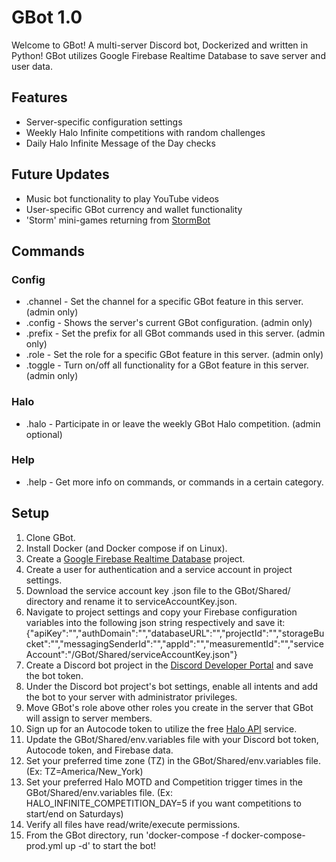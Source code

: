 # GBot 1.0
Welcome to GBot! A multi-server Discord bot, Dockerized and written in Python! GBot utilizes Google Firebase Realtime Database to save server and user data.

## Features
- Server-specific configuration settings
- Weekly Halo Infinite competitions with random challenges
- Daily Halo Infinite Message of the Day checks

## Future Updates
- Music bot functionality to play YouTube videos
- User-specific GBot currency and wallet functionality
- 'Storm' mini-games returning from [StormBot](https://github.com/cgoulart35/StormBot)

## Commands
### Config
- .channel - Set the channel for a specific GBot feature in this server. (admin only)
- .config  - Shows the server's current GBot configuration. (admin only)
- .prefix  - Set the prefix for all GBot commands used in this server. (admin only)
- .role    - Set the role for a specific GBot feature in this server. (admin only)
- .toggle  - Turn on/off all functionality for a GBot feature in this server. (admin only)
### Halo
- .halo    - Participate in or leave the weekly GBot Halo competition. (admin optional)
### Help
- .help    - Get more info on commands, or commands in a certain category.

## Setup
1. Clone GBot.
2. Install Docker (and Docker compose if on Linux).
3. Create a [Google Firebase Realtime Database](https://console.firebase.google.com/) project.
4. Create a user for authentication and a service account in project settings.
5. Download the service account key .json file to the GBot/Shared/ directory and rename it to serviceAccountKey.json.
6. Navigate to project settings and copy your Firebase configuration variables into the following json string respectively and save it:
{"apiKey":"","authDomain":"","databaseURL":"","projectId":"","storageBucket":"","messagingSenderId":"","appId":"","measurementId":"","serviceAccount":"/GBot/Shared/serviceAccountKey.json"}
7. Create a Discord bot project in the [Discord Developer Portal](https://discord.com/developers/applications) and save the bot token.
8. Under the Discord bot project's bot settings, enable all intents and add the bot to your server with administrator privileges.
9. Move GBot's role above other roles you create in the server that GBot will assign to server members.
10. Sign up for an Autocode token to utilize the free [Halo API](https://autocode.com/lib/halo/infinite/) service.
11. Update the GBot/Shared/env.variables file with your Discord bot token, Autocode token, and Firebase data.
12. Set your preferred time zone (TZ) in the GBot/Shared/env.variables file. (Ex: TZ=America/New_York)
13. Set your preferred Halo MOTD and Competition trigger times in the GBot/Shared/env.variables file. (Ex: HALO_INFINITE_COMPETITION_DAY=5 if you want competitions to start/end on Saturdays)
14. Verify all files have read/write/execute permissions.
15. From the GBot directory, run 'docker-compose -f docker-compose-prod.yml up -d' to start the bot!